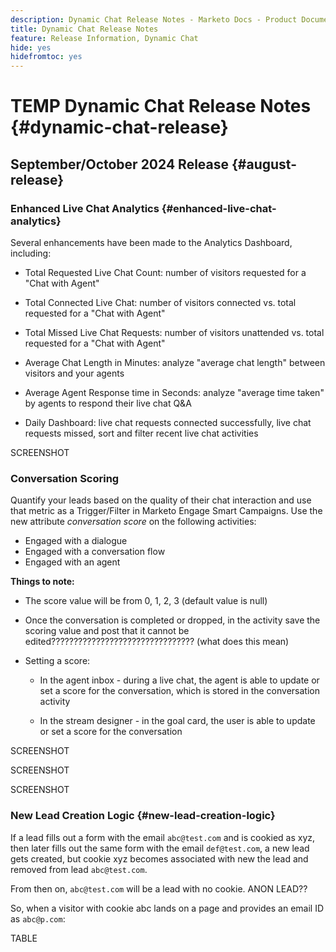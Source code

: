 ```yaml
---
description: Dynamic Chat Release Notes - Marketo Docs - Product Documentation
title: Dynamic Chat Release Notes
feature: Release Information, Dynamic Chat
hide: yes
hidefromtoc: yes
---
```

# TEMP Dynamic Chat Release Notes {#dynamic-chat-release}

## September/October 2024 Release {#august-release}

### Enhanced Live Chat Analytics {#enhanced-live-chat-analytics}

Several enhancements have been made to the Analytics Dashboard, including: 

* Total Requested Live Chat Count: number of visitors requested for a "Chat with Agent" 

* Total Connected Live Chat: number of visitors connected vs. total requested for a "Chat with Agent" 

* Total Missed Live Chat Requests: number of visitors unattended vs. total requested for a "Chat with Agent" 

* Average Chat Length in Minutes: analyze "average chat length" between visitors and your agents 

* Average Agent Response time in Seconds: analyze "average time taken" by agents to respond their live chat Q&A 

* Daily Dashboard: live chat requests connected successfully, live chat requests missed, sort and filter recent live chat activities

SCREENSHOT

### Conversation Scoring 

Quantify your leads based on the quality of their chat interaction and use that metric as a Trigger/Filter in Marketo Engage Smart Campaigns. Use the new attribute _conversation score_ on the following activities: 

* Engaged with a dialogue  
* Engaged with a conversation flow 
* Engaged with an agent

**Things to note:**

* The score value will be from 0, 1, 2, 3 (default value is null)

* Once the conversation is completed or dropped, in the activity save the scoring value and post that it cannot be edited???????????????????????????????? (what does this mean)

* Setting a score:

  * In the agent inbox - during a live chat, the agent is able to update or set a score for the conversation, which is stored in the conversation activity 

  * In the stream designer - in the goal card, the user is able to update or set a score for the conversation  

SCREENSHOT

SCREENSHOT

SCREENSHOT

### New Lead Creation Logic {#new-lead-creation-logic}
 
If a lead fills out a form with the email `abc@test.com` and is cookied as xyz, then later fills out the same form with the email `def@test.com`, a new lead gets created, but cookie xyz becomes associated with new the lead and removed from lead `abc@test.com`. 

From then on, `abc@test.com` will be a lead with no cookie. ANON LEAD??  

So, when a visitor with cookie abc lands on a page and provides an email ID as `abc@p.com`: 

TABLE

